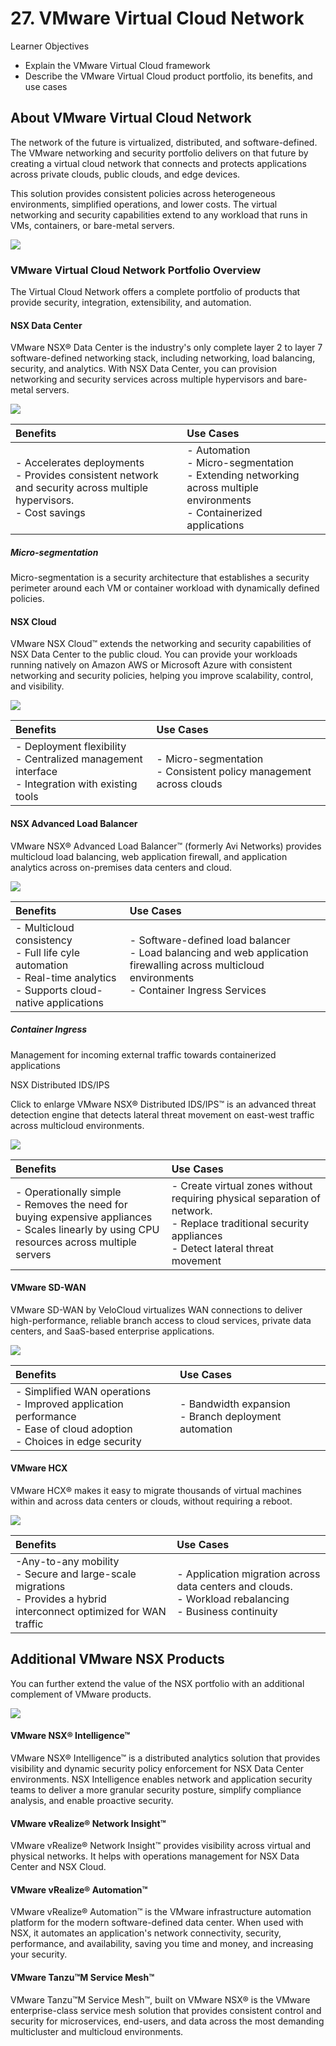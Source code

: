 # 27. VMware Virtual Cloud Network

Learner Objectives
- Explain the VMware Virtual Cloud framework
- Describe the VMware Virtual Cloud product portfolio, its benefits, and use cases

## About VMware Virtual Cloud Network

The network of the future is virtualized, distributed, and software-defined. The VMware networking and security portfolio delivers on that future by creating a virtual cloud network that connects and protects applications across private clouds, public clouds, and edge devices.

This solution provides consistent policies across heterogeneous environments, simplified operations, and lower costs. The virtual networking and security capabilities extend to any workload that runs in VMs, containers, or bare-metal servers.

![](../../images/VCN.svg)

### VMware Virtual Cloud Network Portfolio Overview
The Virtual Cloud Network offers a complete portfolio of products that provide security, integration, extensibility, and automation.

#### NSX Data Center

VMware NSX® Data Center is the industry's only complete layer 2 to layer 7 software-defined networking stack, including networking, load balancing, security, and analytics. With NSX Data Center, you can provision networking and security services across multiple hypervisors and bare-metal servers.

![](../../images/NSX+Data+Center+Overview.svg)

| Benefits | Use Cases |
| :--- | :--- |
| - Accelerates deployments<br> - Provides consistent network and security across multiple hypervisors.<br> - Cost savings | - Automation<br> - Micro-segmentation<br> - Extending networking across multiple environments<br> - Containerized applications|

##### Micro-segmentation

Micro-segmentation is a security architecture that establishes a security perimeter around each VM or container workload with dynamically defined policies.


#### NSX Cloud

VMware NSX Cloud™ extends the networking and security capabilities of NSX Data Center to the public cloud. You can provide your workloads running natively on Amazon AWS or Microsoft Azure with consistent networking and security policies, helping you improve scalability, control, and visibility.

![](../../images/NSX+Cloud+Overview.svg)

| Benefits | Use Cases |
| :--- | :--- |
| - Deployment flexibility<br> - Centralized management interface<br> - Integration with existing tools | - Micro-segmentation<br>- Consistent policy management across clouds |

#### NSX Advanced Load Balancer

VMware NSX® Advanced Load Balancer™ (formerly Avi Networks) provides multicloud load balancing, web application firewall, and application analytics across on-premises data centers and cloud.

![](../../images/NSX+Advanced+Load+Balancer+Overview.svg)

| Benefits | Use Cases |
| :--- | :--- |
| - Multicloud consistency<br>- Full life cyle automation<br>- Real-time analytics<br>- Supports cloud-native applications| - Software-defined load balancer<br>- Load balancing and web application firewalling across multicloud environments<br>- Container Ingress Services|

##### Container Ingress
Management for incoming external traffic towards containerized applications

NSX Distributed IDS/IPS

Click to enlarge
VMware NSX® Distributed IDS/IPS™ is an advanced threat detection engine that detects lateral threat movement on east-west traffic across multicloud environments.

![](../../images/NSX+Distributed+IDs-IPs+Overview.svg)

| Benefits | Use Cases |
| :--- | :--- |
| - Operationally simple<br>- Removes the need for buying expensive appliances<br>- Scales linearly by using CPU resources across multiple servers | - Create virtual zones without requiring physical separation of network.<br>- Replace traditional security appliances<br>- Detect lateral threat movement|

#### VMware SD-WAN

VMware SD-WAN by VeloCloud virtualizes WAN connections to deliver high-performance, reliable branch access to cloud services, private data centers, and SaaS-based enterprise applications.

![](../../images/VMware+SD-WAN+Overview.svg)

| Benefits | Use Cases |
| :--- | :--- |
| - Simplified WAN operations<br>- Improved application performance<br>- Ease of cloud adoption<br>- Choices in edge security | - Bandwidth expansion<br>- Branch deployment automation |

#### VMware HCX

VMware HCX® makes it easy to migrate thousands of virtual machines within and across data centers or clouds, without requiring a reboot.

![](../../images/Hybrid+Cloud+Extension+Overview.svg)

| Benefits | Use Cases |
| :--- | :--- |
| -Any-to-any mobility<br>- Secure and large-scale migrations<br>- Provides a hybrid interconnect optimized for WAN traffic| - Application migration across data centers and clouds.<br>- Workload rebalancing<br>- Business continuity |

## Additional VMware NSX Products

You can further extend the value of the NSX portfolio with an additional complement of VMware products.

![](../../images/VMware+Virtual+Cloud+Network+Additional+Products.svg)

#### VMware NSX® Intelligence™ 

VMware NSX® Intelligence™ is a distributed analytics solution that provides visibility and dynamic security policy enforcement for NSX Data Center environments.
NSX Intelligence enables network and application security teams to deliver a more granular security posture, simplify compliance analysis, and enable proactive security.

#### VMware vRealize® Network Insight™

VMware vRealize® Network Insight™ provides visibility across virtual and physical networks. It helps with operations management for NSX Data Center and NSX Cloud.

#### VMware vRealize® Automation™

VMware vRealize® Automation™ is the VMware infrastructure automation platform for the modern software-defined data center. When used with NSX, it automates an application's network connectivity, security, performance, and availability, saving you time and money, and increasing your security.

#### VMware Tanzu™M Service Mesh™

VMware Tanzu™M Service Mesh™, built on VMware NSX® is the VMware enterprise-class service mesh solution that provides consistent control and security for microservices, end-users, and data across the most demanding multicluster and multicloud environments.
